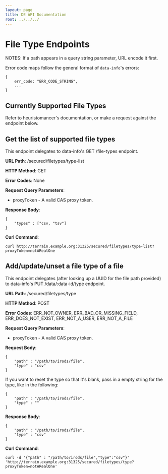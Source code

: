 ```yaml
---
layout: page
title: DE API Documentation
root: ../../../
---
```


# File Type Endpoints

NOTES: If a path appears in a query string parameter, URL encode it first.

Error code maps follow the general format of `data-info`'s errors:

    {
        err_code: "ERR_CODE_STRING",
 		...
    }

Currently Supported File Types
------------------------------

Refer to heuristomancer's documentation, or make a request against the endpoint below.


Get the list of supported file types
---------------------------------------

This endpoint delegates to data-info's GET /file-types endpoint.

__URL Path__: /secured/filetypes/type-list

__HTTP Method__: GET

__Error Codes__: None

__Request Query Parameters__:
* proxyToken - A valid CAS proxy token.

__Response Body__:

    {
        "types" : ["csv, "tsv"]
    }

__Curl Command__:

    curl http://terrain.example.org:31325/secured/filetypes/type-list?proxyToken=notARealOne


Add/update/unset a file type of a file
--------------------------------------

This endpoint delegates (after looking up a UUID for the file path provided) to data-info's PUT /data/:data-id/type endpoint.

__URL Path__: /secured/filetypes/type

__HTTP Method__: POST

__Error Codes__: ERR_NOT_OWNER, ERR_BAD_OR_MISSING_FIELD, ERR_DOES_NOT_EXIST, ERR_NOT_A_USER, ERR_NOT_A_FILE

__Request Query Parameters__:
* proxyToken - A valid CAS proxy token.

__Request Body__:

    {
        "path" : "/path/to/irods/file",
        "type" : "csv"
    }
If you want to reset the type so that it's blank, pass in a empty string for the type, like in the following:

    {
        "path" : "/path/to/irods/file",
        "type" : ""
    }

__Response Body__:

    {
        "path" : "/path/to/irods/file",
        "type" : "csv"
    }

__Curl Command__:

    curl -d '{"path" : "/path/to/irods/file","type":"csv"}' 'http://terrain.example.org:31325/secured/filetypes/type?proxyToken=notARealOne'
